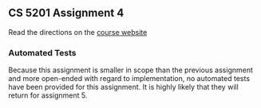 ## CS 5201 Assignment 4
Read the directions on the [course website](https://jberm6.git-pages.mst.edu/essman/homework/hw4/)

### Automated Tests
Because this assignment is smaller in scope than the previous assignment and more
open-ended with regard to implementation, no automated tests have been provided
for this assignment.  It is highly likely that they will return for assignment 5.
